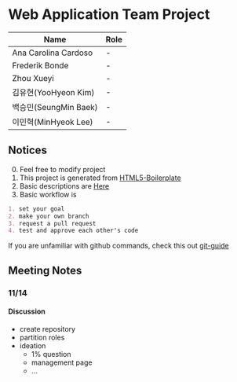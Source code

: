 # Web Application Team Project

| Name                  | Role |
|-----------------------|------|
| Ana Carolina Cardoso  | -    |
| Frederik Bonde            | -    |
| Zhou Xueyi        | -    |
| 김유현(YooHyeon Kim)  | -    |
| 백승민(SeungMin Baek) | -    |
| 이민혁(MinHyeok Lee)  | -    |

## Notices
0. Feel free to modify project
1. This project is generated from [HTML5-Boilerplate](https://github.com/h5bp/html5-boilerplate/blob/master/README.md)
2. Basic descriptions are [Here](https://github.com/rhodochrosite/web-app-team-project/tree/master/doc)
3. Basic workflow is
```markdown
1. set your goal
2. make your own branch
3. request a pull request
4. test and approve each other's code
```
If you are unfamiliar with github commands, check this out [git-guide](https://rogerdudler.github.io/git-guide/)

## Meeting Notes
### 11/14
#### Discussion
- create repository
- partition roles
- ideation
    - 1% question
    - management page
    - ...

